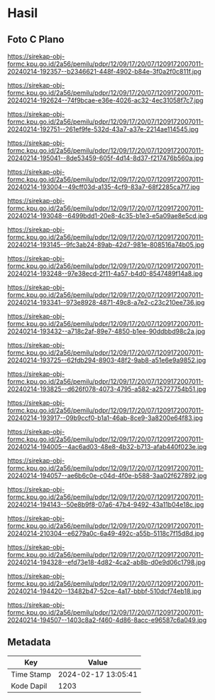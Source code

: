 # Hasil

## Foto C Plano

https://sirekap-obj-formc.kpu.go.id/2a56/pemilu/pdpr/12/09/17/20/07/1209172007011-20240214-192357--b2346621-448f-4902-b84e-3f0a2f0c811f.jpg

https://sirekap-obj-formc.kpu.go.id/2a56/pemilu/pdpr/12/09/17/20/07/1209172007011-20240214-192624--74f9bcae-e36e-4026-ac32-4ec31058f7c7.jpg

https://sirekap-obj-formc.kpu.go.id/2a56/pemilu/pdpr/12/09/17/20/07/1209172007011-20240214-192751--261ef9fe-532d-43a7-a37e-2214ae114545.jpg

https://sirekap-obj-formc.kpu.go.id/2a56/pemilu/pdpr/12/09/17/20/07/1209172007011-20240214-195041--8de53459-605f-4d14-8d37-f217476b560a.jpg

https://sirekap-obj-formc.kpu.go.id/2a56/pemilu/pdpr/12/09/17/20/07/1209172007011-20240214-193004--49cff03d-a135-4cf9-83a7-68f2285ca7f7.jpg

https://sirekap-obj-formc.kpu.go.id/2a56/pemilu/pdpr/12/09/17/20/07/1209172007011-20240214-193048--6499bdd1-20e8-4c35-b1e3-e5a09ae8e5cd.jpg

https://sirekap-obj-formc.kpu.go.id/2a56/pemilu/pdpr/12/09/17/20/07/1209172007011-20240214-193145--9fc3ab24-89ab-42d7-981e-808516a74b05.jpg

https://sirekap-obj-formc.kpu.go.id/2a56/pemilu/pdpr/12/09/17/20/07/1209172007011-20240214-193248--97e38ecd-2f11-4a57-b4d0-8547489f14a8.jpg

https://sirekap-obj-formc.kpu.go.id/2a56/pemilu/pdpr/12/09/17/20/07/1209172007011-20240214-193341--973e8928-4871-49c8-a7e2-c23c210ee736.jpg

https://sirekap-obj-formc.kpu.go.id/2a56/pemilu/pdpr/12/09/17/20/07/1209172007011-20240214-193432--a718c2af-89e7-4850-b1ee-90ddbbd98c2a.jpg

https://sirekap-obj-formc.kpu.go.id/2a56/pemilu/pdpr/12/09/17/20/07/1209172007011-20240214-193725--62fdb294-8903-48f2-9ab8-a51e6e9a9852.jpg

https://sirekap-obj-formc.kpu.go.id/2a56/pemilu/pdpr/12/09/17/20/07/1209172007011-20240214-193825--d626f078-4073-4795-a582-a25727754b51.jpg

https://sirekap-obj-formc.kpu.go.id/2a56/pemilu/pdpr/12/09/17/20/07/1209172007011-20240214-193917--09b9ccf0-b1a1-46ab-8ce9-3a8200e64f83.jpg

https://sirekap-obj-formc.kpu.go.id/2a56/pemilu/pdpr/12/09/17/20/07/1209172007011-20240214-194005--4ac6ad03-48e8-4b32-b713-afab440f023e.jpg

https://sirekap-obj-formc.kpu.go.id/2a56/pemilu/pdpr/12/09/17/20/07/1209172007011-20240214-194057--ae6b6c0e-c04d-4f0e-b588-3aa02f627892.jpg

https://sirekap-obj-formc.kpu.go.id/2a56/pemilu/pdpr/12/09/17/20/07/1209172007011-20240214-194143--50e8b9f8-07a6-47b4-9492-43a11b04e18c.jpg

https://sirekap-obj-formc.kpu.go.id/2a56/pemilu/pdpr/12/09/17/20/07/1209172007011-20240214-210304--e6279a0c-6a49-492c-a55b-5118c7f15d8d.jpg

https://sirekap-obj-formc.kpu.go.id/2a56/pemilu/pdpr/12/09/17/20/07/1209172007011-20240214-194328--efd73e18-4d82-4ca2-ab8b-d0e9d06c1798.jpg

https://sirekap-obj-formc.kpu.go.id/2a56/pemilu/pdpr/12/09/17/20/07/1209172007011-20240214-194420--13482b47-52ce-4a17-bbbf-510dcf74eb18.jpg

https://sirekap-obj-formc.kpu.go.id/2a56/pemilu/pdpr/12/09/17/20/07/1209172007011-20240214-194507--1403c8a2-f460-4d86-8acc-e96587c6a049.jpg


## Metadata

| Key        | Value               |
| ---------- | ------------------- |
| Time Stamp | 2024-02-17 13:05:41 |
| Kode Dapil | 1203                |



